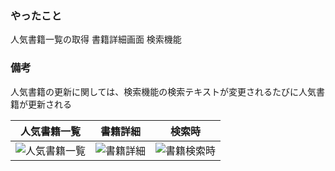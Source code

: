### やったこと
人気書籍一覧の取得
書籍詳細画面
検索機能

### 備考
人気書籍の更新に関しては、検索機能の検索テキストが変更されるたびに人気書籍が更新される

|人気書籍一覧|書籍詳細|検索時|
|---|---|---|
|![人気書籍一覧](https://github.com/sonix-rd/Rakuten-popular-books/assets/130522949/183f01d0-167d-4870-8913-657164615827)|![書籍詳細](https://github.com/sonix-rd/Rakuten-popular-books/assets/130522949/d171161e-b99b-4c5f-bfec-ca58df0d72b0)|![書籍検索時](https://github.com/sonix-rd/Rakuten-popular-books/assets/130522949/aba4d71e-bdb8-4a80-b11a-f2bbf5a2379f)|
